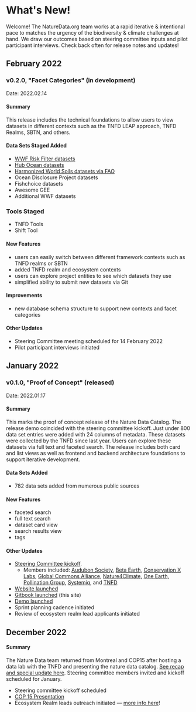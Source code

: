 # What's New!

Welcome! The NatureData.org team works at a rapid iterative & intentional pace to matches the urgency of the biodiversity & climate challenges at hand. We draw our outcomes based on steering committee inputs and pilot participant interviews. Check back often for release notes and updates!

## February 2022

### v0.2.0, "Facet Categories" (in development)

Date: 2022.02.14

#### Summary

This release includes the technical foundations to allow users to view datasets in different contexts such as the TNFD LEAP approach, TNFD Realms, SBTN, and others.

#### Data Sets Staged Added

* [WWF Risk Filter datasets](https://wwf.panda.org/wwf\_news/?7438966/WWFs-new-Biodiversity-Risk-Filter-helps-companies-tackle-nature-related-risks)
* [Hub Ocean datasets](https://www.hubocean.earth/platform-data)
* [Harmonized World Soils datasets via FAO](https://gaez.fao.org/pages/hwsd)
* Ocean Disclosure Project datasets
* Fishchoice datasets
* Awesome GEE 
* Additional WWF datasets

### Tools Staged
 
* TNFD Tools
* Shift Tool 

#### New Features

* users can easily switch between different framework contexts such as TNFD realms or SBTN
* added TNFD realm and ecosystem contexts
* users can explore project entities to see which datasets they use
* simplified ability to submit new datasets via Git

#### Improvements

* new database schema structure to support new contexts and facet categories

#### Other Updates

* Steering Committee meeting scheduled for 14 February 2022
* Pilot participant interviews initiated

## January 2022

### v0.1.0,  "Proof of Concept" (released)

Date: 2022.01.17

#### Summary

This marks the proof of concept release of the Nature Data Catalog. The release demo coincided with the steering committee kickoff. Just under 800 data set entries were added with 24 columns of metadata. These datasets were collected by the TNFD since last year. Users can explore these datasets via full text and faceted search. The release includes both card and list views as well as frontend and backend architecture foundations to support iterative development.

#### Data Sets Added

* 782 data sets added from numerous public sources

#### New Features

* faceted search
* full text search
* dataset card view
* search results view
* tags

#### Other Updates

* [Steering Committee kickoff](https://lu.ma/g4n-kickoff).&#x20;
  * Members included: [Audubon Society](https://www.audubon.org/), [Beta Earth](https://betaearth.global), [Conservation X Labs](https://conservationxlabs.com/), [Global Commons Alliance](https://globalcommonsalliance.org/), [Nature4Climate](https://nature4climate.org), [One Earth](https://oneearth.org), [Pollination Group](https://pollinationgroup.com/), [Systemiq](https://www.systemiq.earth/), and [TNFD](https://tnfd.global)
* [Website launched](https://www.naturedata.org)
* [Gitbook launched](https://docs.naturedata.org) (this site)
* [Demo launched](https://demo.naturedata.org)
* Sprint planning cadence initiated
* Review of ecosystem realm lead applicants initiated

## December 2022

#### Summary

The Nature Data team returned from Montreal and COP15 after hosting a data lab with the TNFD and presenting the nature data catalog. [See recap and special update here](https://us9.campaign-archive.com/?u=ec1241c4f60f6425571055e55\&id=2f15e68fc4). Steering committee members invited and kickoff scheduled for January.&#x20;

* Steering committee kickoff scheduled
* [COP 15 Presentation](https://www.youtube.com/watch?v=0vSjcJrfixI)
* Ecosystem Realm leads outreach initiated — [more info here](https://tiny.cc/g4n-realmleads)!&#x20;
